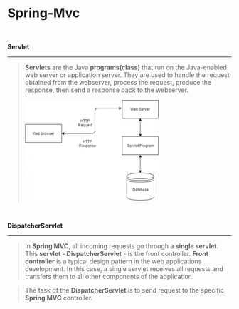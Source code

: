# Spring-Mvc

<br />

**Servlet** <hr />
> **Servlets** are the Java **programs(class)** that run on the Java-enabled web server or application server. They are
> used to handle the request obtained from the webserver, process the request, produce the response, then send a response
> back to the webserver.
>
> ![](servelt.png)

<br />

**DispatcherServlet** <hr />
> In **Spring MVC**, all incoming requests go through a **single servlet**. This **servlet - DispatcherServlet** - is
> the front controller. **Front controller** is a typical design pattern in the web applications development. In this
> case, a single servlet receives all requests and transfers them to all other components of the application.

> The task of the **DispatcherServlet** is to send request to the specific **Spring MVC** controller.

<br />

